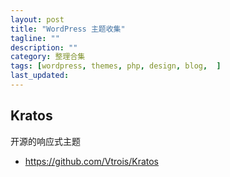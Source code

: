 ```yaml
---
layout: post
title: "WordPress 主题收集"
tagline: ""
description: ""
category: 整理合集
tags: [wordpress, themes, php, design, blog,  ]
last_updated:
---
```


## Kratos
开源的响应式主题

- <https://github.com/Vtrois/Kratos>

